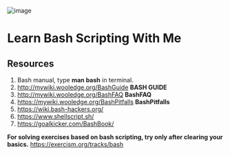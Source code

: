 ![image](https://user-images.githubusercontent.com/89995906/160870328-a8d94e65-3656-4ae2-84b9-27ea9dc8c344.png)


# Learn Bash Scripting With Me

## Resources
1. Bash manual, type **man bash** in terminal.
2. http://mywiki.wooledge.org/BashGuide **BASH GUIDE**
3. http://mywiki.wooledge.org/BashFAQ **BashFAQ**
4. https://mywiki.wooledge.org/BashPitfalls **BashPitfalls**
5. https://wiki.bash-hackers.org/
6. https://www.shellscript.sh/ 
7. https://goalkicker.com/BashBook/

**For solving exercises based on bash scripting, try only after clearing your basics.**
https://exercism.org/tracks/bash

